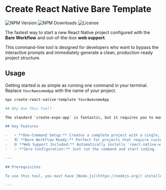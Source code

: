# Create React Native Bare Template



![NPM Version](https://img.shields.io/npm/v/create-react-native-template) ![NPM Downloads](https://img.shields.io/npm/dm/create-react-native-template) ![License](https://img.shields.io/npm/l/create-react-native-template)

The fastest way to start a new React Native project configured with the **Bare Workflow** and out-of-the-box **web support**.

This command-line tool is designed for developers who want to bypass the interactive prompts and immediately generate a clean, production-ready project structure.

## Usage

Getting started is as simple as running one command in your terminal. Replace `YourAwesomeApp` with the name of your project.

```bash
npx create-react-native-template YourAwesomeApp

## Why Use This Tool?

The standard `create-expo-app` is fantastic, but it requires you to manually select a template. This tool automates that process for a specific, common use case: starting a project where you know you'll need access to the native `android` and `ios` directories.

## Key Features

-   ⚡️ **One-Command Setup:** Creates a complete project with a single, non-interactive command. No questions asked.
-   🏗️ **Bare Workflow Ready:** Perfect for projects that require custom native modules or direct access to native project configuration. The `android` and `ios` directories are generated from the start.
-   🌐 **Web Support Included:** Automatically installs `react-native-web`, `react-dom`, and other required dependencies so you can run your app in a web browser instantly.
-   ✨ **Zero Configuration:** Just run the command and start coding.

---

## Prerequisites

To use this tool, you must have [Node.js](https://nodejs.org/) installed on your machine (LTS version is recommended).

---

